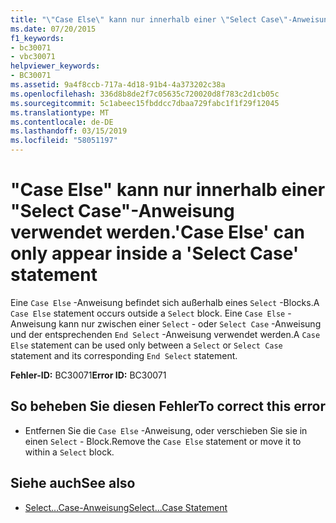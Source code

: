 ```yaml
---
title: "\"Case Else\" kann nur innerhalb einer \"Select Case\"-Anweisung verwendet werden."
ms.date: 07/20/2015
f1_keywords:
- bc30071
- vbc30071
helpviewer_keywords:
- BC30071
ms.assetid: 9a4f8ccb-717a-4d18-91b4-4a373202c38a
ms.openlocfilehash: 336d8b8de2f7c05635c720020d8f783c2d1cb05c
ms.sourcegitcommit: 5c1abeec15fbddcc7dbaa729fabc1f1f29f12045
ms.translationtype: MT
ms.contentlocale: de-DE
ms.lasthandoff: 03/15/2019
ms.locfileid: "58051197"
---
```

# <a name="case-else-can-only-appear-inside-a-select-case-statement"></a><span data-ttu-id="42d38-102">"Case Else" kann nur innerhalb einer "Select Case"-Anweisung verwendet werden.</span><span class="sxs-lookup"><span data-stu-id="42d38-102">'Case Else' can only appear inside a 'Select Case' statement</span></span>
<span data-ttu-id="42d38-103">Eine `Case Else` -Anweisung befindet sich außerhalb eines `Select` -Blocks.</span><span class="sxs-lookup"><span data-stu-id="42d38-103">A `Case Else` statement occurs outside a `Select` block.</span></span> <span data-ttu-id="42d38-104">Eine `Case Else` -Anweisung kann nur zwischen einer `Select` - oder `Select Case` -Anweisung und der entsprechenden `End Select` -Anweisung verwendet werden.</span><span class="sxs-lookup"><span data-stu-id="42d38-104">A `Case Else` statement can be used only between a `Select` or `Select Case` statement and its corresponding `End Select` statement.</span></span>  
  
 <span data-ttu-id="42d38-105">**Fehler-ID:** BC30071</span><span class="sxs-lookup"><span data-stu-id="42d38-105">**Error ID:** BC30071</span></span>  
  
## <a name="to-correct-this-error"></a><span data-ttu-id="42d38-106">So beheben Sie diesen Fehler</span><span class="sxs-lookup"><span data-stu-id="42d38-106">To correct this error</span></span>  
  
-   <span data-ttu-id="42d38-107">Entfernen Sie die `Case Else` -Anweisung, oder verschieben Sie sie in einen `Select` - Block.</span><span class="sxs-lookup"><span data-stu-id="42d38-107">Remove the `Case Else` statement or move it to within a `Select` block.</span></span>  
  
## <a name="see-also"></a><span data-ttu-id="42d38-108">Siehe auch</span><span class="sxs-lookup"><span data-stu-id="42d38-108">See also</span></span>

- [<span data-ttu-id="42d38-109">Select...Case-Anweisung</span><span class="sxs-lookup"><span data-stu-id="42d38-109">Select...Case Statement</span></span>](../../visual-basic/language-reference/statements/select-case-statement.md)
